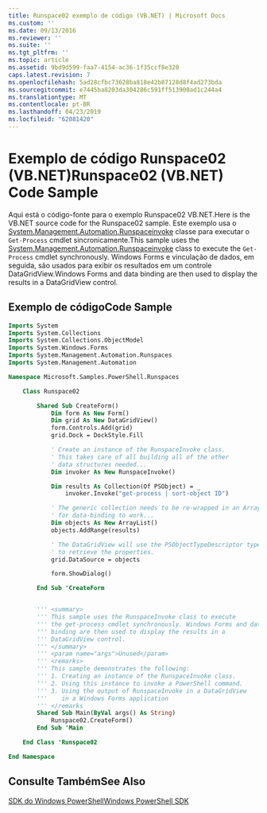 ```yaml
---
title: Runspace02 exemplo de código (VB.NET) | Microsoft Docs
ms.custom: ''
ms.date: 09/13/2016
ms.reviewer: ''
ms.suite: ''
ms.tgt_pltfrm: ''
ms.topic: article
ms.assetid: 9bd9d599-faa7-4154-ac36-1f35ccf8e320
caps.latest.revision: 7
ms.openlocfilehash: 5ad28cfbc73628ba818e42b87128d8f4ad273bda
ms.sourcegitcommit: e7445ba8203da304286c591ff513900ad1c244a4
ms.translationtype: MT
ms.contentlocale: pt-BR
ms.lasthandoff: 04/23/2019
ms.locfileid: "62081420"
---
```

# <a name="runspace02-vbnet-code-sample"></a><span data-ttu-id="cf52d-102">Exemplo de código Runspace02 (VB.NET)</span><span class="sxs-lookup"><span data-stu-id="cf52d-102">Runspace02 (VB.NET) Code Sample</span></span>

<span data-ttu-id="cf52d-103">Aqui está o código-fonte para o exemplo Runspace02 VB.NET.</span><span class="sxs-lookup"><span data-stu-id="cf52d-103">Here is the VB.NET source code for the Runspace02 sample.</span></span> <span data-ttu-id="cf52d-104">Este exemplo usa o [System.Management.Automation.Runspaceinvoke](/dotnet/api/System.Management.Automation.RunspaceInvoke) classe para executar o `Get-Process` cmdlet sincronicamente.</span><span class="sxs-lookup"><span data-stu-id="cf52d-104">This sample uses the [System.Management.Automation.Runspaceinvoke](/dotnet/api/System.Management.Automation.RunspaceInvoke) class to execute the `Get-Process` cmdlet synchronously.</span></span> <span data-ttu-id="cf52d-105">Windows Forms e vinculação de dados, em seguida, são usados para exibir os resultados em um controle DataGridView.</span><span class="sxs-lookup"><span data-stu-id="cf52d-105">Windows Forms and data binding are then used to display the results in a DataGridView control.</span></span>

## <a name="code-sample"></a><span data-ttu-id="cf52d-106">Exemplo de código</span><span class="sxs-lookup"><span data-stu-id="cf52d-106">Code Sample</span></span>

```vb
Imports System
Imports System.Collections
Imports System.Collections.ObjectModel
Imports System.Windows.Forms
Imports System.Management.Automation.Runspaces
Imports System.Management.Automation

Namespace Microsoft.Samples.PowerShell.Runspaces

    Class Runspace02

        Shared Sub CreateForm()
            Dim form As New Form()
            Dim grid As New DataGridView()
            form.Controls.Add(grid)
            grid.Dock = DockStyle.Fill

            ' Create an instance of the RunspaceInvoke class.
            ' This takes care of all building all of the other
            ' data structures needed...
            Dim invoker As New RunspaceInvoke()

            Dim results As Collection(Of PSObject) = _
                invoker.Invoke("get-process | sort-object ID")

            ' The generic collection needs to be re-wrapped in an ArrayList
            ' for data-binding to work...
            Dim objects As New ArrayList()
            objects.AddRange(results)

            ' The DataGridView will use the PSObjectTypeDescriptor type
            ' to retrieve the properties.
            grid.DataSource = objects

            form.ShowDialog()

        End Sub 'CreateForm


        ''' <summary>
        ''' This sample uses the RunspaceInvoke class to execute
        ''' the get-process cmdlet synchronously. Windows Forms and data
        ''' binding are then used to display the results in a
        ''' DataGridView control.
        ''' </summary>
        ''' <param name="args">Unused</param>
        ''' <remarks>
        ''' This sample demonstrates the following:
        ''' 1. Creating an instance of the RunspaceInvoke class.
        ''' 2. Using this instance to invoke a PowerShell command.
        ''' 3. Using the output of RunspaceInvoke in a DataGridView
        '''    in a Windows Forms application
        ''' </remarks
        Shared Sub Main(ByVal args() As String)
            Runspace02.CreateForm()
        End Sub 'Main

    End Class 'Runspace02

End Namespace
```

<!-- TODO!!!: [!code-csharp[Runspace02.vb](../../powershell-sdk-samples/SDK-2.0/vb/Runspace02/Runspace02.vb#L09-L68 "Runspace02.vb")] -->

## <a name="see-also"></a><span data-ttu-id="cf52d-107">Consulte Também</span><span class="sxs-lookup"><span data-stu-id="cf52d-107">See Also</span></span>

[<span data-ttu-id="cf52d-108">SDK do Windows PowerShell</span><span class="sxs-lookup"><span data-stu-id="cf52d-108">Windows PowerShell SDK</span></span>](../windows-powershell-reference.md)